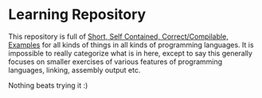 # Learning Repository

This repository is full of [Short, Self Contained, Correct/Compilable, 
Examples](http://sscce.org) for all kinds of things in all kinds of programming 
languages. It is impossible to really categorize what is in here, except to say 
this generally focuses on smaller exercises of various features of programming 
languages, linking, assembly output etc.

Nothing beats trying it :)
